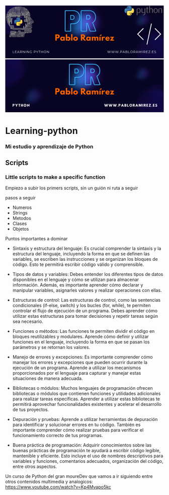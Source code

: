 ![Header1](./Images/header2.png)
![header2](./Images/header.png)
# Learning-python
### Mi estudio y aprendizaje de Python


## Scripts
### Little scripts to make a specific function


Empiezo a subir los primers scripts, sin un guión ni ruta a seguir



pasos a seguir
+ Numeros
+ Strings
+ Metodos
+ Clases
+ Objetos


Puntos importantes a dominar
+ Sintaxis y estructura del lenguaje: Es crucial comprender la sintaxis y la estructura del lenguaje, incluyendo la forma en que se definen las variables, se escriben las instrucciones y se organizan los bloques de código. Esto te permitirá escribir código válido y comprensible.

+ Tipos de datos y variables: Debes entender los diferentes tipos de datos disponibles en el lenguaje y cómo se utilizan para almacenar información. Además, es importante aprender cómo declarar y manipular variables, asignarles valores y realizar operaciones con ellas.

+ Estructuras de control: Las estructuras de control, como las sentencias condicionales (if-else, switch) y los bucles (for, while), te permiten controlar el flujo de ejecución de un programa. Debes aprender cómo utilizar estas estructuras para tomar decisiones y repetir tareas según sea necesario.

+ Funciones o métodos: Las funciones te permiten dividir el código en bloques reutilizables y modulares. Aprende cómo definir y utilizar funciones en el lenguaje, incluyendo la forma en que se pasan los parámetros y se retornan los valores.

+ Manejo de errores y excepciones: Es importante comprender cómo manejar los errores y excepciones que pueden ocurrir durante la ejecución de un programa. Aprende a utilizar los mecanismos proporcionados por el lenguaje para capturar y manejar estas situaciones de manera adecuada.

+ Bibliotecas o módulos: Muchos lenguajes de programación ofrecen bibliotecas o módulos que contienen funciones y utilidades adicionales para realizar tareas específicas. Aprender a utilizar estas bibliotecas te permitirá aprovechar funcionalidades existentes y acelerar el desarrollo de tus proyectos.

+ Depuración y pruebas: Aprende a utilizar herramientas de depuración para identificar y solucionar errores en tu código. También es importante comprender cómo realizar pruebas para verificar el funcionamiento correcto de tus programas.

+ Buena práctica de programación: Adquirir conocimientos sobre las buenas prácticas de programación te ayudará a escribir código legible, mantenible y eficiente. Esto incluye el uso de nombres descriptivos para variables y funciones, comentarios adecuados, organización del código, entre otros aspectos.



Un curso de Python del gran moureDev que vamos a ir siguiendo entre otros contenidos multimedia y analogicos:
https://www.youtube.com/watch?v=Kp4Mvapo5kc

